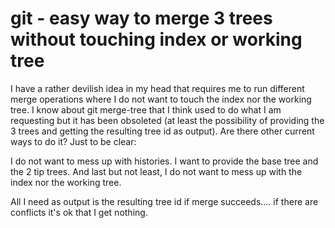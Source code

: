 
# git - easy way to merge 3 trees without touching index or working tree

I have a rather devilish idea in my head that requires me to run different merge operations where I do not want to touch the index nor the working tree. I know about git merge-tree that I think used to do what I am requesting but it has been obsoleted (at least the possibility of providing the 3 trees and getting the resulting tree id as output). Are there other current ways to do it?
Just to be clear:

I do not want to mess up with histories.
I want to provide the base tree and the 2 tip trees.
And last but not least, I do not want to mess up with the index nor the working tree.

All I need as output is the resulting tree id if merge succeeds.... if there are conflicts it's ok that I get nothing.

        